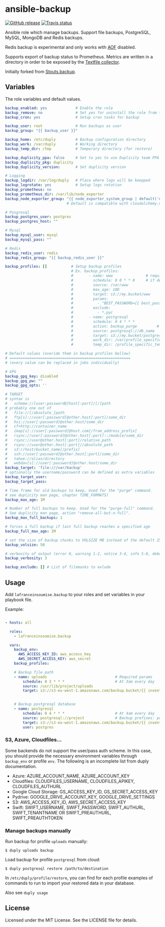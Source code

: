 ansible-backup
=============

[![GitHub release](https://img.shields.io/github/tag/lafranceinsoumise/ansible-backup.svg)]() 
[![Travis status](https://api.travis-ci.org/lafranceinsoumise/ansible-backup.svg?branch=master)]()

Ansible role which manage backups. Support file backups, PostgreSQL, MySQL, MongoDB and Redis backups.

Redis backup is experimental and only works with [AOF](https://redis.io/topics/persistence) disabled.

Supports export of backup status to Prometheus. Metrics are written in a directory
in order to be exposed by the [Textfile collector](https://github.com/prometheus/node_exporter#textfile-collector).

Initially forked from [Stouts.backup](https://github.com/Stouts/Stouts.backup).


## Variables

The role variables and default values.

```yaml
backup_enabled: yes             # Enable the role
backup_remove: no               # Set yes for uninstall the role from target system
backup_cron: yes                # Setup cron tasks for backup

backup_user: root               # Run backups as user
backup_group: "{{ backup_user }}"

backup_home: /etc/duply         # Backup configuration directory
backup_work: /var/duply         # Working directory
backup_temp_dir: /tmp           # Temporary directory (for restore)

backup_duplicity_ppa: false     # Set to yes to use Duplicity team PPA
backup_duplicity_pkg: duplicity
backup_duplicity_version:       # Set duplicity version

# Logging
backup_logdir: /var/log/duply   # Place where logs will be keepped
backup_logrotate: yes           # Setup logs rotation
backup_prometheus: no
backup_prometheus_dir: /var/lib/node_exporter
backup_node_exporter_group: "{{ node_exporter_system_group | default('node-exp') }}"
                            # Default is compatible with cloudalchemy.node-exporter ansible role.

# Posgresql
backup_postgres_user: postgres
backup_postgres_host: ""

# Mysql
backup_mysql_user: mysql
backup_mysql_pass: ""

# Redis
backup_redis_user: redis
backup_redis_group: "{{ backup_redis_user }}"

backup_profiles: []           # Setup backup profiles
                              # Ex. backup_profiles:
                              #       - name: www               # required param
                              #         schedule: 0 0 * * 0     # if defined enabled cronjob
                              #         source: /var/www
                              #         max_age: 10D
                              #         target: s3://my.bucket/www
                              #         params:
                              #           - "BEST_PASSWORD={{ best_password }}"
                              #         exclude:
                              #           - *.pyc
                              #       - name: postgresql
                              #         schedule: 0 4 * * *
                              #         action: backup_purge         # any duply command (read more : https://duply.net/wiki/index.php/Duply-documentation)
                              #         source: postgresql://db_name
                              #         target: s3://my.bucket/postgresql
                              #         work_dir: /var/profile_specific_workdir
                              #         temp_dir: /profile_specific_temp_dir

# Default values (overide them in backup profiles bellow)
# =======================================================
# (every value can be replaced in jobs individually)

# GPG
backup_gpg_key: disabled
backup_gpg_pw: ""
backup_gpg_opts: ''

# TARGET
# syntax is
#   scheme://[user:password@]host[:port]/[/]path
# probably one out of
#   file://[/absolute_]path
#   ftp[s]://user[:password]@other.host[:port]/some_dir
#   hsi://user[:password]@other.host/some_dir
#   cf+http://container_name
#   imap[s]://user[:password]@host.com[/from_address_prefix]
#   rsync://user[:password]@other.host[:port]::/module/some_dir
#   rsync://user@other.host[:port]/relative_path
#   rsync://user@other.host[:port]//absolute_path
#   s3://host/bucket_name[/prefix]
#   ssh://user[:password]@other.host[:port]/some_dir
#   tahoe://alias/directory
#   webdav[s]://user[:password]@other.host/some_dir
backup_target: 'file:///var/backup'
# optionally the username/password can be defined as extra variables
backup_target_user:
backup_target_pass:

# Time frame for old backups to keep, Used for the "purge" command.  
# see duplicity man page, chapter TIME_FORMATS)
backup_max_age: 1M

# Number of full backups to keep. Used for the "purge-full" command.
# See duplicity man page, action "remove-all-but-n-full".
backup_max_full_backups: 1

# forces a full backup if last full backup reaches a specified age
backup_full_max_age: 1M

# set the size of backup chunks to VOLSIZE MB instead of the default 25MB.
backup_volsize: 50

# verbosity of output (error 0, warning 1-2, notice 3-4, info 5-8, debug 9)
backup_verbosity: 3

backup_exclude: [] # List of filemasks to exlude
```

## Usage

Add `lafranceinsoumise.backup` to your roles and set variables in your playbook file.

Example:

```yaml

- hosts: all

  roles:
    - lafranceinsoumise.backup

  vars:
    backup_env:
      AWS_ACCESS_KEY_ID: aws_access_key
      AWS_SECRET_ACCESS_KEY: aws_secret
    backup_profiles:

    # Backup file path
    - name: uploads                               # Required params
        schedule: 0 3 * * *                       # At 3am every day
        source: /usr/lib/project/uploads
        target: s3://s3-eu-west-1.amazonaws.com/backup.bucket/{{ inventory_hostname }}/uploads
  

    # Backup postgresql database
    - name: postgresql
        schedule: 0 4 * * *                       # At 4am every day
        source: postgresql://project              # Backup prefixes: postgresql://, mysql://, mongo://, redis://
        target: s3://s3-eu-west-1.amazonaws.com/backup.bucket/{{ inventory_hostname }}/postgresql
        user: postgres

```

### S3, Azure, Cloudfiles...

Some backends do not support the user/pass auth scheme. In this case,
you should provide the necessary environment variables through
`backup_env` or profile `env`. The following is an incomplete list from duply
documentation.

* Azure: AZURE_ACCOUNT_NAME, AZURE_ACCOUNT_KEY
* Cloudfiles: CLOUDFILES_USERNAME, CLOUDFILES_APIKEY, CLOUDFILES_AUTHURL
* Google Cloud Storage: GS_ACCESS_KEY_ID, GS_SECRET_ACCESS_KEY
* Pydrive: GOOGLE_DRIVE_ACCOUNT_KEY, GOOGLE_DRIVE_SETTINGS
* S3: AWS_ACCESS_KEY_ID, AWS_SECRET_ACCESS_KEY
* Swift: SWIFT_USERNAME, SWIFT_PASSWORD, SWIFT_AUTHURL, SWIFT_TENANTNAME OR SWIFT_PREAUTHURL, SWIFT_PREAUTHTOKEN

### Manage backups manually

Run backup for profile `uploads` manually:

    $ duply uploads backup

Load backup for profile `postgresql` from cloud:

    $ duply postgresql restore /path/to/destination

In `/etc/duply/profile/restore`, you can find for each profile examples of commands to run to import your restored data in your database.

Also see `duply usage`


## License

Licensed under the MIT License. See the LICENSE file for details.
